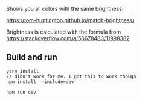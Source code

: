 Shows you all colors with the same brightness:

https://tom-huntington.github.io/match-brightness/

Brightness is calculated with the formula from https://stackoverflow.com/a/56678483/11998382

## Build and run

```
yarn install 
// didn't work for me. I got this to work though
npm install --include=dev
```

```
npm run dev
```